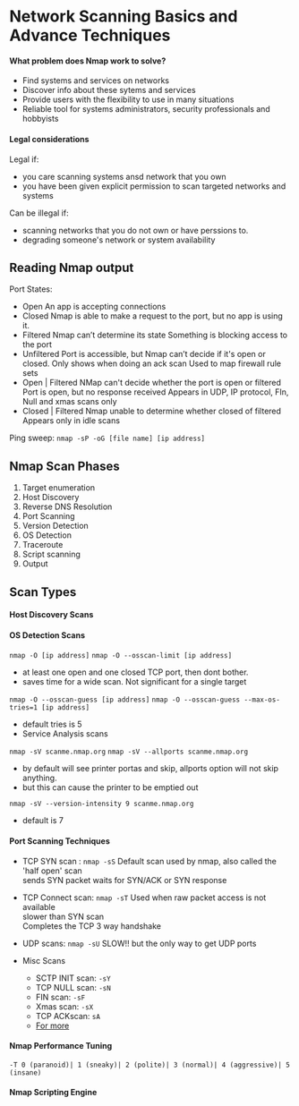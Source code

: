 # Network Scanning Basics and Advance Techniques

#### What problem does Nmap work to solve?

- Find systems and services on networks
- Discover info about these sytems and services
- Provide users with the flexibility to use in many situations
- Reliable tool for systems administrators, security professionals and hobbyists

#### Legal considerations

Legal if:

- you care scanning systems ansd network that you own
- you have been given explicit permission to scan targeted networks and systems

Can be illegal if:

- scanning networks that you do not own or have perssions to.
- degrading someone's network or system availability

## Reading Nmap output

Port States:

- Open
  An app is accepting connections
- Closed
  Nmap is able to make a request to the port, but no app is using it.
- Filtered
  Nmap can’t determine its state
  Something is blocking access to the port
- Unfiltered
  Port is accessible, but Nmap can’t decide if it's open or closed.
  Only shows when doing an ack scan
  Used to map firewall rule sets
- Open | Filtered
  NMap can't decide whether the port is open or filtered
  Port is open, but no response received
  Appears in UDP, IP protocol, FIn, Null and xmas scans only
- Closed | Filtered
  Nmap unable to determine whether closed of filtered
  Appears only in idle scans

Ping sweep:
`nmap -sP -oG [file name] [ip address]`

## Nmap Scan Phases

1. Target enumeration
2. Host Discovery
3. Reverse DNS Resolution
4. Port Scanning
5. Version Detection
6. OS Detection
7. Traceroute
8. Script scanning
9. Output

## Scan Types

#### Host Discovery Scans

#### OS Detection Scans

`nmap -O [ip address]`
`nmap -O --osscan-limit [ip address]`

- at least one open and one closed TCP port, then dont bother.
- saves time for a wide scan. Not significant for a single target

`nmap -O --osscan-guess [ip address]`
`nmap -O --osscan-guess --max-os-tries=1 [ip address]`

- default tries is 5
- Service Analysis scans

`nmap -sV scanme.nmap.org`
`nmap -sV --allports scanme.nmap.org`

- by default will see printer portas and skip, allports option will not skip anything.
- but this can cause the printer to be emptied out

`nmap -sV --version-intensity 9 scanme.nmap.org`

- default is 7

#### Port Scanning Techniques

- TCP SYN scan : `nmap -sS`
  Default scan used by nmap, also called the 'half open' scan  
   sends SYN packet
  waits for SYN/ACK or SYN response

- TCP Connect scan: `nmap -sT`
  Used when raw packet access is not available  
   slower than SYN scan  
   Completes the TCP 3 way handshake
- UDP scans: `nmap -sU`
  SLOW!! but the only way to get UDP ports
- Misc Scans
  - SCTP INIT scan: `-sY`
  - TCP NULL scan: `-sN`
  - FIN scan: `-sF`
  - Xmas scan: `-sX`
  - TCP ACKscan: `sA`
  - [For more](https://nmap.org/book/man-port-scanning-techniques)

#### Nmap Performance Tuning

`-T 0 (paranoid)| 1 (sneaky)| 2 (polite)| 3 (normal)| 4 (aggressive)| 5 (insane)`

#### Nmap Scripting Engine
